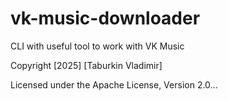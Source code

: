 # vk-music-downloader
CLI with useful tool to work with VK Music

Copyright [2025] [Taburkin Vladimir]

Licensed under the Apache License, Version 2.0...
